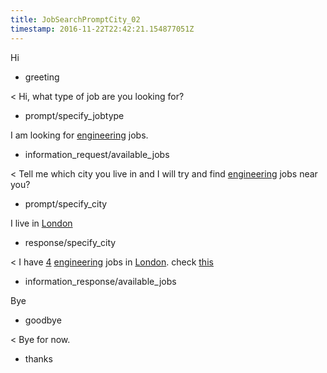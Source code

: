 ```yaml
---
title: JobSearchPromptCity_02
timestamp: 2016-11-22T22:42:21.154877051Z
---
```


Hi
* greeting

< Hi, what type of job are you looking for?
* prompt/specify_jobtype

I am looking for [engineering](jobrole) jobs.
* information_request/available_jobs

< Tell me which city you live in and I will try and find [engineering](jobrole) jobs near you?
* prompt/specify_city

I live in [London](city)
* response/specify_city

< I have [4](jobcount) [engineering](jobrole) jobs in [London](city). check [this](jobboardlink)
* information_response/available_jobs

Bye
* goodbye

< Bye for now.
* thanks
